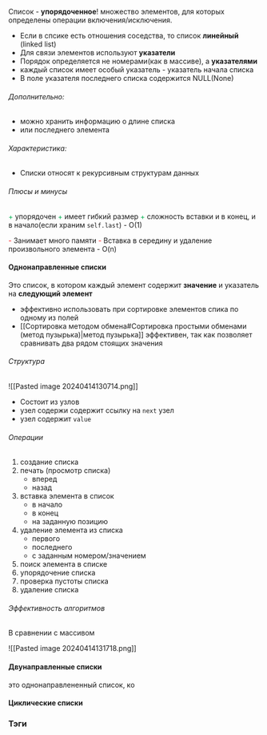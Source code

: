 
Список - **упорядоченное**! множество элементов, для которых определены операции включения/исключения.

- Если в спсике есть отношения соседства, то список **линейный** (linked list)
- Для связи элементов используют **указатели**
- Порядок определяется не номерами(как в массиве), а **указателями**
- каждый список имеет особый указатель - указатель начала списка
- В поле указателя последнего списка содержится NULL(None)

###### Дополнительно:
- можно хранить информацию о длине списка 
- или последнего элемента

###### Характеристика:
- Списки относят к рекурсивным структурам данных

###### Плюсы и минусы

<font color="#00b050">+</font> упорядочен
<font color="#00b050">+ </font>имеет гибкий размер
<font color="#00b050">+</font> сложность вставки и в конец, и в начало(если храним `self.last`) - O(1)


<font color="#ff0000">-</font> Занимает много памяти
<font color="#ff0000">-</font> Вставка в середину и удаление произвольного элемента - O(n)


#### Однонаправленные списки

Это список, в котором каждый элемент содержит **значение** и указатель на **следующий элемент**

- эффективно использовать при сортировке элементов спика по одному из полей
- [[Сортировка методом обмена#Сортировка простыми обменами (метод пузырька)|метод пузырька]] эффективен, так как позволяет сравнивать два рядом стоящих значения

###### Cтруктура

![[Pasted image 20240414130714.png]]
- Состоит из узлов
- узел содержи содержит ссылку на `next` узел
- узел содержит `value`

###### Операции

1. создание списка
2. печать (просмотр списка)
	- вперед
	- назад
3. вставка элемента в список
	- в начало
	- в конец
	- на заданную позицию
4. удаление элемента из списка
	- первого
	- последнего 
	- с заданным номером/значением
5. поиск элемента в списке
6.  упорядочение списка
7. проверка пустоты списка
8. удаление списка


###### Эффективность алгоритмов
В сравнении с массивом

![[Pasted image 20240414131718.png]]


#### Двунаправленные списки

это однонаправлененный список, ко

#### Циклические списки












### Тэги
#